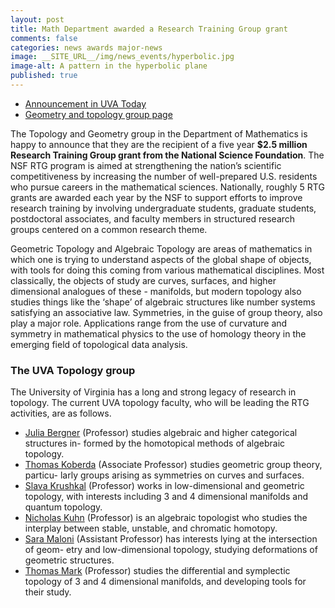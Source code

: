 ```yaml
---
layout: post
title: Math Department awarded a Research Training Group grant
comments: false
categories: news awards major-news
image: __SITE_URL__/img/news_events/hyperbolic.jpg
image-alt: A pattern in the hyperbolic plane
published: true
---
```


- <a href="https://news.virginia.edu/content/major-grant-helps-mathematicians-train-defining-shapes-and-patterns">Announcement in UVA Today</a>
- [Geometry and topology group page]({{site.url}}/geomtop/)

The Topology and Geometry group in the Department of Mathematics is happy to announce that they are the recipient of a five year <b>\$2.5 million Research Training Group grant from the National Science Foundation</b>.
The NSF RTG program is aimed at strengthening the nation’s scientific competitiveness by increasing the number of well-prepared U.S. residents who pursue careers in the mathematical sciences. Nationally, roughly 5 RTG grants are awarded each year by the NSF to support efforts to improve research training by involving undergraduate students, graduate students, postdoctoral associates, and faculty members in structured research groups centered on a common research theme.

<!--more-->

Geometric Topology and Algebraic Topology are areas of mathematics in which one is trying to understand aspects of the global shape of objects, with tools for doing this coming from various mathematical disciplines. Most classically, the objects of study are curves, surfaces, and higher dimensional analogues of these - manifolds, but modern topology also studies things like the ‘shape’ of algebraic structures like number systems satisfying an associative law. Symmetries, in the guise of group theory, also play a major role. Applications range from the use of curvature and symmetry in mathematical physics to the use of homology theory in the emerging field of topological data analysis.

### The UVA Topology group

The University of Virginia has a long and strong legacy of research in topology. The current UVA topology faculty, who will be leading the RTG activities, are as follows.

- [Julia Bergner]({{site.url}}/people/jeb2md/) (Professor) studies algebraic and higher categorical structures in- formed by the homotopical methods of algebraic topology.
- [Thomas Koberda]({{site.url}}/people/tmk5a/) (Associate Professor) studies geometric group theory, particu- larly groups arising as symmetries on curves and surfaces.
- [Slava Krushkal]({{site.url}}/people/vk6e/) (Professor) works in low-dimensional and geometric topology, with interests including 3 and 4 dimensional manifolds and quantum topology.
- [Nicholas Kuhn]({{site.url}}/people/njk4x/) (Professor) is an algebraic topologist who studies the interplay between stable, unstable, and chromatic homotopy.
- [Sara Maloni]({{site.url}}/people/sm4cw/) (Assistant Professor) has interests lying at the intersection of geom- etry and low-dimensional topology, studying deformations of geometric structures.
- [Thomas Mark]({{site.url}}/people/tmark/) (Professor) studies the differential and symplectic topology of 3 and 4 dimensional manifolds, and developing tools for their study.
